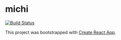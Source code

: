 # michi

[![Build Status](https://travis-ci.org/lupomontero/michi.svg?branch=master)](https://travis-ci.org/lupomontero/michi)

This project was bootstrapped with [Create React App](https://github.com/facebookincubator/create-react-app).
